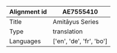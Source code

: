 |Alignment id | AE7555410
| --- | --- 
|Title | Amitāyus Series 
|Type | translation
|Languages | ['en', 'de', 'fr', 'bo']